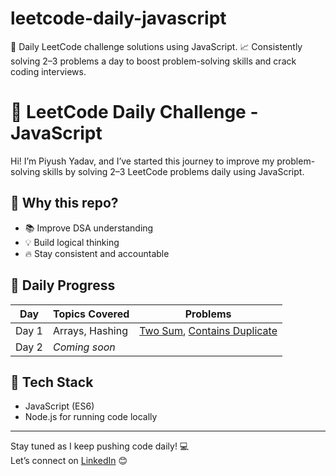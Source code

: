 # leetcode-daily-javascript
🚀 Daily LeetCode challenge solutions using JavaScript. 📈 Consistently solving 2–3 problems a day to boost problem-solving skills and crack coding interviews.

# 🧠 LeetCode Daily Challenge - JavaScript

Hi! I’m Piyush Yadav, and I’ve started this journey to improve my problem-solving skills by solving 2–3 LeetCode problems daily using JavaScript.

## 🚀 Why this repo?
- 📚 Improve DSA understanding
- 💡 Build logical thinking
- 🔥 Stay consistent and accountable

## 📅 Daily Progress

| Day | Topics Covered | Problems |
|-----|----------------|----------|
| Day 1 | Arrays, Hashing | [Two Sum](./Day1/two-sum.js), [Contains Duplicate](./Day1/contains-duplicate.js) |
| Day 2 | *Coming soon* |  |

## 🧰 Tech Stack
- JavaScript (ES6)
- Node.js for running code locally

---

Stay tuned as I keep pushing code daily! 💻  
Let’s connect on [LinkedIn](https://www.linkedin.com/in/piyush-yadav01/) 😊

